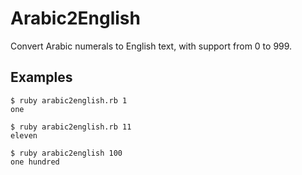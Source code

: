 # Arabic2English
Convert Arabic numerals to English text, with support from 0 to 999.  
  
## Examples
```
$ ruby arabic2english.rb 1
one

$ ruby arabic2english.rb 11
eleven

$ ruby arabic2english 100
one hundred
```
